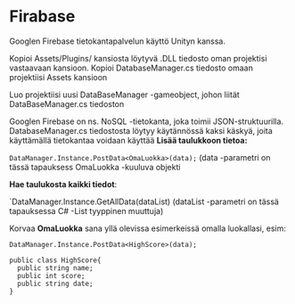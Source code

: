 # Firabase
Googlen Firebase tietokantapalvelun käyttö Unityn kanssa. 

Kopioi Assets/Plugins/ kansiosta löytyvä .DLL tiedosto oman projektisi vastaavaan kansioon.
Kopioi DatabaseManager.cs tiedosto omaan projektiisi Assets kansioon

Luo projektiisi uusi DataBaseManager -gameobject, johon liität DataBaseManager.cs tiedoston

Googlen Firebase on ns. NoSQL -tietokanta, joka toimii JSON-struktuurilla. DatabaseManager.cs
tiedostosta löytyy käytännössä kaksi käskyä, joita käyttämällä tietokantaa voidaan käyttää
**Lisää taulukkoon tietoa:**

`DataManager.Instance.PostData<OmaLuokka>(data);`
(data -parametri on tässä tapauksess OmaLuokka -kuuluva objekti

**Hae taulukosta kaikki tiedot**:

`DataManager.Instance.GetAllData<OmaLuokka>(dataList)
(dataList -parametri on tässä tapauksessa C# -List tyyppinen muuttuja)

Korvaa **OmaLuokka** sana yllä olevissa esimerkeissä omalla luokallasi, esim:

`DataManager.Instance.PostData<HighScore>(data);`

```
public class HighScore{
  public string name; 
  public int score; 
  public string date; 
}
